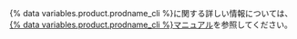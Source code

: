 {% data variables.product.prodname_cli %}に関する詳しい情報については、[{% data variables.product.prodname_cli %}マニュアル](https://cli.github.com/manual/)を参照してください。